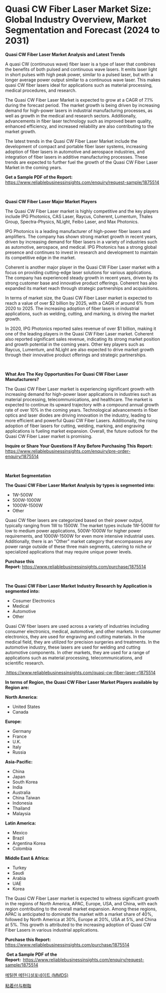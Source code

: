 <p><h1>Quasi CW Fiber Laser Market Size: Global Industry Overview, Market Segmentation and Forecast (2024 to 2031)</h1></p><p><strong>Quasi CW Fiber Laser Market Analysis and Latest Trends</strong></p>
<p><p>A quasi CW (continuous wave) fiber laser is a type of laser that combines the benefits of both pulsed and continuous wave lasers. It emits laser light in short pulses with high peak power, similar to a pulsed laser, but with a longer average power output similar to a continuous wave laser. This makes quasi CW fiber lasers ideal for applications such as material processing, medical procedures, and research.</p><p>The Quasi CW Fiber Laser Market is expected to grow at a CAGR of 7.1% during the forecast period. The market growth is being driven by increasing demand for high-power lasers in industrial manufacturing processes, as well as growth in the medical and research sectors. Additionally, advancements in fiber laser technology such as improved beam quality, enhanced efficiency, and increased reliability are also contributing to the market growth.</p><p>The latest trends in the Quasi CW Fiber Laser Market include the development of compact and portable fiber laser systems, increasing adoption of fiber lasers in automotive and aerospace industries, and integration of fiber lasers in additive manufacturing processes. These trends are expected to further fuel the growth of the Quasi CW Fiber Laser Market in the coming years.</p></p>
<p><strong>Get a Sample PDF of the Report:&nbsp;</strong> <a href="https://www.reliablebusinessinsights.com/enquiry/request-sample/1875514">https://www.reliablebusinessinsights.com/enquiry/request-sample/1875514</a></p>
<p>&nbsp;</p>
<p><strong>Quasi CW Fiber Laser Major Market Players</strong></p>
<p><p>The Quasi CW Fiber Laser market is highly competitive and the key players include IPG Photonics, CAS Laser, Raycus, Coherent, Lumentum, Thales Group, Spectra-Physics, NLight, Feibo Laser, and Max Photonics. </p><p>IPG Photonics is a leading manufacturer of high-power fiber lasers and amplifiers. The company has shown strong market growth in recent years, driven by increasing demand for fiber lasers in a variety of industries such as automotive, aerospace, and medical. IPG Photonics has a strong global presence and continues to invest in research and development to maintain its competitive edge in the market.</p><p>Coherent is another major player in the Quasi CW Fiber Laser market with a focus on providing cutting-edge laser solutions for various applications. The company has experienced steady growth in recent years, driven by its strong customer base and innovative product offerings. Coherent has also expanded its market reach through strategic partnerships and acquisitions.</p><p>In terms of market size, the Quasi CW Fiber Laser market is expected to reach a value of over $2 billion by 2025, with a CAGR of around 6% from 2020 to 2025. The increasing adoption of fiber lasers in industrial applications, such as welding, cutting, and marking, is driving the market growth.</p><p>In 2020, IPG Photonics reported sales revenue of over $1 billion, making it one of the leading players in the Quasi CW Fiber Laser market. Coherent also reported significant sales revenue, indicating its strong market position and growth potential in the coming years. Other key players such as Raycus, Lumentum, and NLight are also expected to drive market growth through their innovative product offerings and strategic partnerships.</p></p>
<p>&nbsp;</p>
<p><strong>What Are The Key Opportunities For Quasi CW Fiber Laser Manufacturers?</strong></p>
<p><p>The Quasi CW Fiber Laser market is experiencing significant growth with increasing demand for high-power laser applications in industries such as material processing, telecommunications, and healthcare. The market is expected to continue its upward trajectory with a compound annual growth rate of over 10% in the coming years. Technological advancements in fiber optics and laser diodes are driving innovation in the industry, leading to more efficient and powerful Quasi CW Fiber Lasers. Additionally, the rising adoption of fiber lasers for cutting, welding, marking, and engraving applications is fueling market expansion. Overall, the future outlook for the Quasi CW Fiber Laser market is promising.</p></p>
<p><strong>Inquire or Share Your Questions If Any Before Purchasing This Report:</strong> <a href="https://www.reliablebusinessinsights.com/enquiry/pre-order-enquiry/1875514">https://www.reliablebusinessinsights.com/enquiry/pre-order-enquiry/1875514</a></p>
<p>&nbsp;</p>
<p><strong>Market Segmentation</strong></p>
<p><strong>The Quasi CW Fiber Laser Market Analysis by types is segmented into:</strong></p>
<p><ul><li>1W-500W</li><li>500W-1000W</li><li>1000W-1500W</li><li>Other</li></ul></p>
<p><p>Quasi CW fiber lasers are categorized based on their power output, typically ranging from 1W to 1500W. The market types include 1W-500W for low to medium power applications, 500W-1000W for higher power requirements, and 1000W-1500W for even more intensive industrial uses. Additionally, there is an "Other" market category that encompasses any power range outside of these three main segments, catering to niche or specialized applications that may require unique power levels.</p></p>
<p><strong>Purchase this Report:&nbsp;</strong><a href="https://www.reliablebusinessinsights.com/purchase/1875514">https://www.reliablebusinessinsights.com/purchase/1875514</a></p>
<p>&nbsp;</p>
<p><strong>The Quasi CW Fiber Laser Market Industry Research by Application is segmented into:</strong></p>
<p><ul><li>Cosumer Electronics</li><li>Medical</li><li>Automotive</li><li>Other</li></ul></p>
<p><p>Quasi CW fiber lasers are used across a variety of industries including consumer electronics, medical, automotive, and other markets. In consumer electronics, they are used for engraving and cutting materials. In the medical field, they are utilized for precision surgeries and treatments. In the automotive industry, these lasers are used for welding and cutting automotive components. In other markets, they are used for a range of applications such as material processing, telecommunications, and scientific research.</p></p>
<p><a href="https://www.reliablebusinessinsights.com/quasi-cw-fiber-laser-r1875514">&nbsp;https://www.reliablebusinessinsights.com/quasi-cw-fiber-laser-r1875514</a></p>
<p><strong>In terms of Region, the Quasi CW Fiber Laser Market Players available by Region are:</strong></p>
<p>
    <p> <strong> North America: </strong>
        <ul>
            <li>United States</li>
            <li>Canada</li>
        </ul>
        </p> 
    <p> <strong> Europe: </strong>
        <ul>
            <li>Germany</li>
            <li>France</li>
            <li>U.K.</li>
            <li>Italy</li>
            <li>Russia</li>
        </ul>
        </p> 
    <p> <strong> Asia-Pacific: </strong>
        <ul>
            <li>China</li>
            <li>Japan</li>
            <li>South Korea</li>
            <li>India</li>
            <li>Australia</li>
            <li>China Taiwan</li>
            <li>Indonesia</li>
            <li>Thailand</li>
            <li>Malaysia</li>
        </ul>
        </p> 
    <p> <strong> Latin America: </strong>
        <ul>
            <li>Mexico</li>
            <li>Brazil</li>
            <li>Argentina Korea</li>
            <li>Colombia</li>
        </ul>
        </p> 
    <p> <strong> Middle East & Africa: </strong>
        <ul>
            <li>Turkey</li>
            <li>Saudi</li>
            <li>Arabia</li>
            <li>UAE</li>
            <li>Korea</li>
        </ul>
    </p>
    </p>
<p><p>The Quasi CW Fiber Laser market is expected to witness significant growth in the regions of North America, APAC, Europe, USA, and China, with each region contributing to the overall market expansion. Among these regions, APAC is anticipated to dominate the market with a market share of 40%, followed by North America at 30%, Europe at 20%, USA at 5%, and China at 5%. This growth is attributed to the increasing adoption of Quasi CW Fiber Lasers in various industrial applications.</p></p>
<p><strong>Purchase this Report: </strong><a href="https://www.reliablebusinessinsights.com/purchase/1875514">https://www.reliablebusinessinsights.com/purchase/1875514</a></p>
<p>&nbsp;<strong>Get a Sample PDF of the Report:&nbsp;&nbsp;</strong><a href="https://www.reliablebusinessinsights.com/enquiry/request-sample/1875514">https://www.reliablebusinessinsights.com/enquiry/request-sample/1875514</a></p>
<p><strong></strong></p>
<p><p><a href="https://medium.com/@bustersipes981/%EB%A9%94%ED%8B%B8%EB%A0%8C-%EB%A9%94%ED%83%84%EB%94%94%EC%88%A0%ED%8F%B0%EC%82%B0%EC%97%BC-mmds-%EC%8B%9C%EC%9E%A5-%EB%B3%B4%EA%B3%A0%EC%84%9C-%EC%A0%9C%ED%92%88-%EC%9C%A0%ED%98%95-%EC%9D%B4%EC%83%81-%EC%9D%B4%EC%83%81-%EC%9D%B4%EC%83%81-%EC%B5%9C%EC%A2%85-%EC%82%AC%EC%9A%A9-%EC%A0%84%ED%95%B4%EC%A7%88-%EC%B2%A8%EA%B0%80%EC%A0%9C-%EC%9D%98%EC%95%BD-%EC%A4%91%EA%B0%84%EC%B2%B4-%EB%B0%8F-%EC%A7%80%EC%97%AD-2024-2031-7c3fa4c5baf2">메틸렌 메탄디설포네이트 (MMDS)</a></p><p><a href="https://medium.com/@kelsitorphy644/%E3%82%B0%E3%83%AD%E3%83%BC%E3%83%90%E3%83%AB%E7%B2%98%E7%9D%80%E5%89%A4%E6%A8%B9%E8%84%82%E5%B8%82%E5%A0%B4-%E5%BF%9C%E7%94%A8-%E3%82%A8%E3%83%B3%E3%83%89%E3%83%A6%E3%83%BC%E3%82%B9%E6%A5%AD%E7%95%8C-%E3%82%BF%E3%82%A4%E3%83%97-%E8%A3%85%E7%BD%AE-%E3%81%8A%E3%82%88%E3%81%B3%E5%9C%B0%E5%9F%9F%E3%81%AB%E7%84%A6%E7%82%B9%E3%82%92%E5%BD%93%E3%81%A6%E3%81%9F%E5%88%86%E6%9E%90%E3%81%A82024%E5%B9%B4%E3%81%8B%E3%82%892031%E5%B9%B4%E3%81%BE%E3%81%A7%E3%81%AE%E4%BA%88%E6%B8%AC-88102011dfe2">粘着付与樹脂</a></p></p>